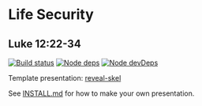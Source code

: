 # Life Security
## Luke 12:22-34

[![Build status](https://travis-ci.org/sermons/security.svg)](https://travis-ci.org/sermons/security)
[![Node deps](https://david-dm.org/sermons/security.svg)](https://david-dm.org/sermons/security)
[![Node devDeps](https://david-dm.org/sermons/security/dev-status.svg)](https://david-dm.org/sermons/security?type=dev)

Template presentation: [reveal-skel](https://github.com/sermons/reveal-skel)

See [INSTALL.md](INSTALL.md)
for how to make your own presentation.
